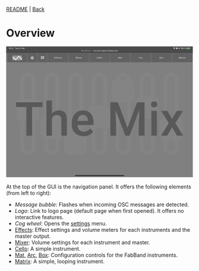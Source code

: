 [README](../../../README.md) | [Back](Documentation/gui/GUI.md)

# Overview
![Overview](images/overview.jpeg)

At the top of the GUI is the navigation panel. It offers the following elements (from left to right):

- *Message bubble*: Flashes when incoming OSC messages are detected.
- *Logo*: Link to logo page (default page when first opened). It offers no interactive features.
- *Cog wheel*: Opens the [settings](OVERVIEW.md) menu.
- [Effects](EFFECT_CONTROLS.md): Effect settings and volume meters for each instruments and the master output.
- [Mixer](EFFECT_CONTROLS.md): Volume settings for each instrument and master.
- [Cello](CELLO.md): A simple instrument.
- [Mat](MAT.md), [Arc](ARC.md), [Box](BOX.md): Configuration controls for the FabBand instruments.
- [Matrix](MATRIX.md): A simple, looping instrument.

